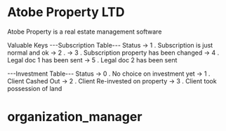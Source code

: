 # Atobe Property LTD

Atobe Property is a real estate management software

Valuable Keys
---Subscription Table---
Status
-> 1 . Subscription is just normal and ok
-> 2 .
-> 3 . Subscription property has been changed 
-> 4 . Legal doc 1 has been sent
-> 5 . Legal doc 2 has been sent

---Investment Table---
Status
-> 0 . No choice on investment yet
-> 1 . Client Cashed Out
-> 2 . Client Re-invested on property
-> 3 . Client took possession of land

# organization_manager
